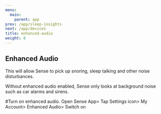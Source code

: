 ```yaml
---
menu:
  main:
    parent: app
prev: /app/sleep-insights
next: /app/devices
title: enhanced-audio
weight: 8
---
```


## Enhanced Audio


This will allow Sense to pick up snoring, sleep talking and other noise disturbances.


Without enhanced audio enabled, Sense only looks at background noise such as car alarms and sirens.


#Turn on enhanced audio.
Open Sense App> Tap Settings icon> My Account> Enhanced Audio> Switch on

